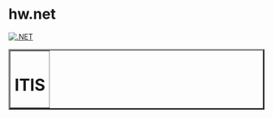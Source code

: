 # hw.net
[![.NET](https://github.com/razrez/hw.net/actions/workflows/dotnet.yml/badge.svg?branch=2k-249)](https://github.com/razrez/hw.net/actions/workflows/dotnet.yml)
<!DOCTYPE html>
<html lang="en">
<body>
<center>
    <table border="3" style="text-align:center">
        <tr>
            <td style="text-align:left"><h1>ITIS</h1></td>
        </tr>
</center>
</body>
</html>
